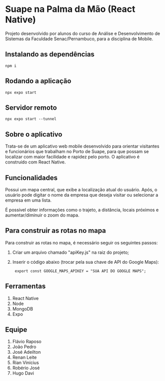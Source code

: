 # Suape na Palma da Mão (React Native)

Projeto desenvolvido por alunos do curso de Análise e Desenvolvimento de Sistemas da Faculdade Senac/Pernambuco, para a disciplina de Mobile.

## Instalando as dependências

    npm i

## Rodando a aplicação

    npx expo start

## Servidor remoto

    npx expo start --tunnel

## Sobre o aplicativo

Trata-se de um aplicativo web mobile desenvolvido para orientar visitantes e funcionários que trabalham no Porto de Suape, para que possam se localizar com maior facilidade e rapidez pelo porto. O aplicativo é construído com React Native.

## Funcionalidades

Possui um mapa central, que exibe a localização atual do usuário. Após, o usuário pode digitar o nome da empresa que deseja visitar ou selecionar a empresa em uma lista.

É possível obter informações como o trajeto, a distância, locais próximos e aumentar/diminuir o zoom do mapa.

## Para construir as rotas no mapa

Para construir as rotas no mapa, é necessário seguir os seguintes passos:

1. Criar um arquivo chamado "apiKey.js" na raiz do projeto;
2. Inserir o código abaixo (trocar pela sua chave de API do Google Maps):
   
        export const GOOGLE_MAPS_APIKEY = "SUA API DO GOOGLE MAPS";

## Ferramentas

1. React Native
2. Node
3. MongoDB
4. Expo

## Equipe

1. Flávio Raposo
2. João Pedro
3. José Adeilton
4. Renan Leite
5. Rian Vinícius
6. Robério José
7. Hugo Davi